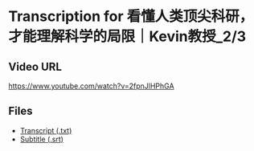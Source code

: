 # Transcription for 看懂人类顶尖科研，才能理解科学的局限｜Kevin教授_2/3
## Video URL
https://www.youtube.com/watch?v=2fpnJlHPhGA
 
## Files
- [Transcript (.txt)](./transcript.txt)
- [Subtitle (.srt)](./transcript.srt)
